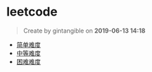 # leetcode

> Create by gintangible on **2019-06-13 14:18** 

* [简单难度](./easy/README.md)
* [中等难度](./medium/README.md)
* [困难难度](./hard/README.md)